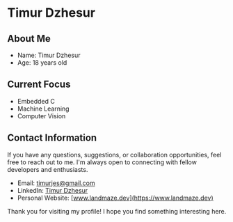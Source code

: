 # Timur Dzhesur
## About Me

- Name: Timur Dzhesur
- Age: 18 years old

## Current Focus

- Embedded C
- Machine Learning
- Computer Vision

## Contact Information

If you have any questions, suggestions, or collaboration opportunities, feel free to reach out to me. I'm always open to connecting with fellow developers and enthusiasts.

- Email: [timurjes@gmail.com](mailto:timurjes@gmail.com)
- LinkedIn: [Timur Dzhesur](https://www.linkedin.com/in/land-maze/)
- Personal Website: [www.landmaze.dev](https://www.landmaze.dev)

Thank you for visiting my profile! I hope you find something interesting here.
